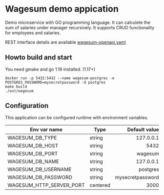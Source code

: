 # Wagesum demo appication
Demo microservice with GO programming language. It can calculete the sum of salaries 
under manager recursively. It supports CRUD functionality for employees and salaries.

REST interface details are available [wagesum-openapi.yaml](./api/wagesum-openapi.yaml) 

## Howto build and start

You need gmake and go 1.19 installed. (1.17+)

```shell
docker run -p 5432:5432 --name wagesum-postgres -e POSTGRES_PASSWORD=mysecretpassword -d postgres
make build
./out/wagesum
```

## Configuration
This application can be configured runtime with environment variables.

| Env var name              | Type           | Default value    |
| ------------------------- | -------------- | ----------------:|
| WAGESUM_DB_TYPE           | string         | 127.0.0.1        |
| WAGESUM_DB_HOST           | string         | 5432             |
| WAGESUM_DB_PORT           | string         | wagesum          |
| WAGESUM_DB_NAME           | string         | 127.0.0.1        |
| WAGESUM_DB_USERNAME       | string         | postgres         |
| WAGESUM_DB_PASSWORD       | string         | mysecretpassword |
| WAGESUM_HTTP_SERVER_PORT  | centered       | 3000             |
